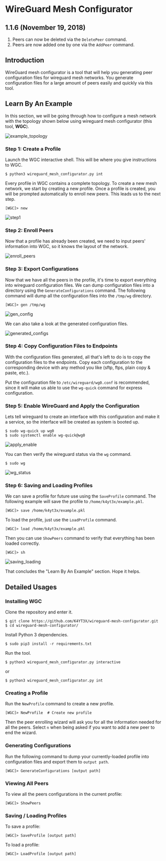 # WireGuard Mesh Configurator

## 1.1.6 (November 19, 2018)

1. Peers can now be deleted via the `DeletePeer` command.
1. Peers are now added one by one via the `AddPeer` command.

## Introduction

WireGuard mesh configurator is a tool that will help you generating peer configuration files for wireguard mesh networks. You generate configuration files for a large amount of peers easily and quickly via this tool.

## Learn By An Example

In this section, we will be going through how to configure a mesh network with the topology shown below using wireguard mesh configurator (this tool, **WGC**).

![example_topology](https://user-images.githubusercontent.com/21986859/47622988-edfbd080-dae1-11e8-97f6-ff8ef56ffecc.png)

### Step 1: Create a Profile

Launch the WGC interactive shell. This will be where you give instructions to WGC.

```
$ python3 wireguard_mesh_configurator.py int
```

Every profile in WGC contains a complete topology. To create a new mesh network, we start by creating a new profile. Once a profile is created, you will be prompted automatically to enroll new peers. This leads us to the next step.

```
[WGC]> new
```

![step1](https://user-images.githubusercontent.com/21986859/47623179-5d72bf80-dae4-11e8-9705-9158ea8f75c2.png)

### Step 2: Enroll Peers

Now that a profile has already been created, we need to input peers' information into WGC, so it knows the layout of the network.

![enroll_peers](https://user-images.githubusercontent.com/21986859/47623237-526c5f00-dae5-11e8-823a-863e5372faa9.png)

### Step 3: Export Configurations

Now that we have all the peers in the profile, it's time to export everything into wireguard configuration files. We can dump configuration files into a directory using the `GenerateConfigurations` command. The following command will dump all the configuration files into the `/tmp/wg` directory.

```
[WGC]> gen /tmp/wg
```

![gen_config](https://user-images.githubusercontent.com/21986859/47623276-f8b86480-dae5-11e8-9c41-54bab4523031.png)

We can also take a look at the generated configuration files.

![generated_configs](https://user-images.githubusercontent.com/21986859/47623330-a3c91e00-dae6-11e8-84bd-85971b3092b3.png)

### Step 4: Copy Configuration Files to Endpoints

With the configuration files generated, all that's left to do is to copy the configuration files to the endpoints. Copy each configuration to the corresponding device with any method you like (sftp, ftps, plain copy & paste, etc.).

Put the configuration file to `/etc/wireguard/wg0.conf` is recommended, since it will make us able to use the `wg-quick` command for express configuration.

### Step 5: Enable WireGuard and Apply the Configuration

Lets tell wireguard to create an interface with this configuration and make it a service, so the interface will be created as system is booted up.

```
$ sudo wg-quick up wg0
$ sudo systemctl enable wg-quick@wg0
```

![apply_enable](https://user-images.githubusercontent.com/21986859/47623379-3f5a8e80-dae7-11e8-9350-555e61884691.png)

You can then verify the wireguard status via the `wg` command.

```
$ sudo wg
```

![wg_status](https://user-images.githubusercontent.com/21986859/47623489-9ca30f80-dae8-11e8-9241-3c7421b982db.png)

### Step 6: Saving and Loading Profiles

We can save a profile for future use using the `SaveProfile` command. The following example will save the profile to `/home/k4yt3x/example.pkl`.

```
[WGC]> save /home/k4yt3x/example.pkl
```

To load the profile, just use the `LoadProfile` command.

```
[WGC]> load /home/k4yt3x/example.pkl
```

Then you can use `ShowPeers` command to verify that everything has been loaded correctly.

```
[WGC]> sh
```

![saving_loading](https://user-images.githubusercontent.com/21986859/47623453-2d2d2000-dae8-11e8-9c21-528a7d9acde0.png)

That concludes the "Learn By An Example" section. Hope it helps.

## Detailed Usages

### Installing WGC

Clone the repository and enter it.

```
$ git clone https://github.com/K4YT3X/wireguard-mesh-configurator.git
$ cd wireguard-mesh-configurator/
```

Install Python 3 dependencies.

```
$ sudo pip3 install -r requirements.txt
```

Run the tool.

```
$ python3 wireguard_mesh_configurator.py interactive
```

or

```
$ python3 wireguard_mesh_configurator.py int
```

### Creating a Profile

Run the `NewProfile` command to create a new profile.

```
[WGC]> NewProfile  # Create new profile
```

Then the peer enrolling wizard will ask you for all the information needed for all the peers. Select `n` when being asked if you want to add a new peer to end the wizard.

### Generating Configurations

Run the following command to dump your currently-loaded profile into configuration files and export them to `output path`.

```
[WGC]> GenerateConfigurations [output path]
```

### Viewing All Peers

To view all the peers configurations in the current profile:

```
[WGC]> ShowPeers
```

### Saving / Loading Profiles

To save a profile:

```
[WGC]> SaveProfile [output path]
```

To load a profile:

```
[WGC]> LoadProfile [output path]
```
